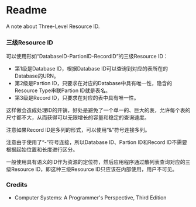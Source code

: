 # Readme
A note about Three-Level Resource ID.

### 三级Resource ID

可以使用形如“DatabaseID-PartionID-RecordID”的三级Resource ID：
- 第1级是Database ID，根据Database ID可以查询到对应的表所在的Database的URN。
- 第2级是Partion ID，只要求在对应的Database中具有唯一性，隐含的Resource Type串联Partion ID就是表名。
- 第3级是Record ID，只要求在对应的表中具有唯一性。

这样做会造成处理ID的开销，好处是避免了一个单一的、巨大的表，允许每个表的尺寸都不大，从而获得可以无限增长的容量和稳定的查询速度。

注意如果Record ID是多列的形式，可以使用“&”符号连接多列。

注意由于使用了“-”符号连接，所以Database ID、Partion ID和Record ID不需要根据起始位置和长度进行区分。

一般使用具有语义的ID作为资源的定位符，然后应用程序通过散列表查询对应的三级Resource ID，即这种三级Resource ID只应该在内部使用，用户不可见。

### Credits
- Computer Systems: A Programmer's Perspective, Third Edition
